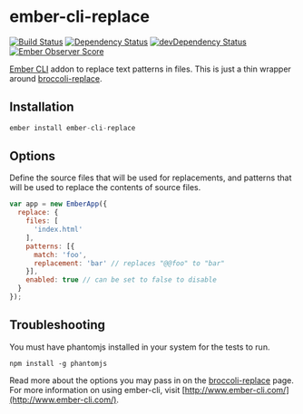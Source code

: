 # ember-cli-replace

[![Build Status](https://travis-ci.org/andybluntish/ember-cli-replace.svg?branch=master)](https://travis-ci.org/andybluntish/ember-cli-replace)
[![Dependency Status](https://david-dm.org/andybluntish/ember-cli-replace.svg)](https://david-dm.org/andybluntish/ember-cli-replace)
[![devDependency Status](https://david-dm.org/andybluntish/ember-cli-replace/dev-status.svg)](https://david-dm.org/andybluntish/ember-cli-replace#info=devDependencies)
[![Ember Observer Score](http://emberobserver.com/badges/ember-cli-replace.svg)](http://emberobserver.com/addons/ember-cli-replace)

[Ember CLI](http://www.ember-cli.com/) addon to replace text patterns in files. This is just a thin wrapper around [broccoli-replace](https://github.com/outaTiME/broccoli-replace).

## Installation

```js
ember install ember-cli-replace
```

## Options

Define the source files that will be used for replacements, and patterns that will be used to replace the contents of source files.

```js
var app = new EmberApp({
  replace: {
    files: [
      'index.html'
    ],
    patterns: [{
      match: 'foo',
      replacement: 'bar' // replaces "@@foo" to "bar"
    }],
    enabled: true // can be set to false to disable
  }
});
```

## Troubleshooting

You must have phantomjs installed in your system for the tests to run.

    npm install -g phantomjs

Read more about the options you may pass in on the [broccoli-replace](https://github.com/outaTiME/broccoli-replace) page. For more information on using ember-cli, visit [http://www.ember-cli.com/](http://www.ember-cli.com/).
